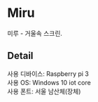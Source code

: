 # Miru
미루 - 거울속 스크린.


## Detail
사용 디바이스: Raspberry pi 3  
사용 OS: Windows 10 iot core  
사용 폰트: 서울 남산체(장체)